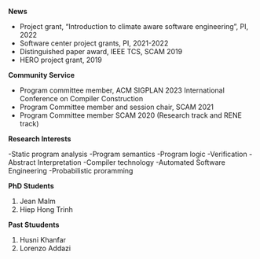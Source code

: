 **News**
- Project grant, “Introduction to climate aware software engineering”, PI, 2022 
- Software center project grants, PI, 2021-2022
- Distinguished paper award, IEEE TCS, SCAM 2019
- HERO project grant, 2019

**Community Service**
- Program committee member, ACM SIGPLAN 2023 International Conference on Compiler Construction
- Program Committee member and session chair, SCAM 2021
- Program Committee member SCAM 2020 (Research track and RENE track)

**Research Interests**

-Static program analysis
-Program semantics
-Program logic
-Verification
-Abstract Interpretation
-Compiler technology
-Automated Software Engineering
-Probabilistic proramming

**PhD Students**
1. Jean Malm
2. Hiep Hong Trinh

**Past Stuudents**
1. Husni Khanfar
2. Lorenzo Addazi

